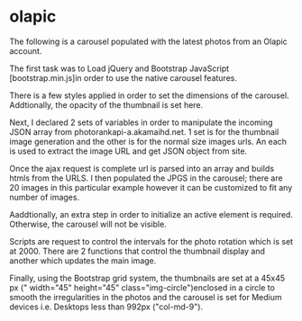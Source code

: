 # olapic

The following is a  carousel populated with the latest photos from an Olapic account.

The first task was to Load jQuery and Bootstrap JavaScript [bootstrap.min.js]in order to use the native carousel features.

There is a few styles applied in order to set the dimensions of the carousel. Addtionally, the opacity of the thumbnail is set here. 

Next, I declared 2 sets of variables in order to manipulate the incoming JSON array from photorankapi-a.akamaihd.net. 1 set is for the thumbnail image generation and the other is for the normal size images urls. An each is used to extract the image URL and get JSON object from site.

Once the ajax request is complete url is parsed into an array and builds htmls from the URLS. I then populated the JPGS in the carousel; there are 20 images in this particular example however it can be customized to fit any number of images. 

Aaddtionally, an extra step in order to initialize an active element is required. Otherwise, the carousel will not be visible.


Scripts are request to control the intervals for the photo rotation which is set at 2000. There are 2 functions that control the thumbnail display and another which updates the main image. 

Finally, using the Bootstrap grid system, the thumbnails are set at a 45x45 px (" width="45" height="45" class="img-circle")enclosed in a circle to smooth the irregularities in the photos and the carousel is set for Medium devices i.e. Desktops less than 992px ("col-md-9").
